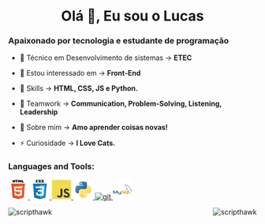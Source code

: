 <h1 align="center">Olá 👋, Eu sou o Lucas</h1>
<h3 align="left">Apaixonado por tecnologia e estudante de programação</h3>

- 🔭 Técnico em Desenvolvimento de sistemas -> **ETEC**

- 🌱 Estou interessado em -> **Front-End**

- 👯 Skills -> **HTML, CSS, JS e Python.**

- 🤝 Teamwork -> **Communication, Problem-Solving, Listening, Leadership**

- 💬 Sobre mim -> **Amo aprender coisas novas!**

- ⚡ Curiosidade -> **I Love Cats.**


<h3 align="left">Languages and Tools:</h3>
<p align="left"> 
                 <a href="https://www.w3.org/html/" target="_blank" rel="noreferrer"> <img src="https://raw.githubusercontent.com/devicons/devicon/master/icons/html5/html5-original-wordmark.svg" alt="html5" width="40" height="40"/> </a>
                 <a href="https://www.w3schools.com/css/" target="_blank" rel="noreferrer"> <img src="https://raw.githubusercontent.com/devicons/devicon/master/icons/css3/css3-original-wordmark.svg" alt="css3" width="40" height="40"/> </a>            
                 <a href="https://developer.mozilla.org/en-US/docs/Web/JavaScript" target="_blank" rel="noreferrer"> <img src="https://raw.githubusercontent.com/devicons/devicon/master/icons/javascript/javascript-original.svg" alt="javascript" width="40" height="40"/> </a> 
                 <a href="https://www.python.org" target="_blank" rel="noreferrer"> <img src="https://raw.githubusercontent.com/devicons/devicon/master/icons/python/python-original.svg" alt="python" width="40" height="40"/> </a>
                 <a href="https://git-scm.com/" target="_blank" rel="noreferrer"> <img src="https://www.vectorlogo.zone/logos/git-scm/git-scm-icon.svg" alt="git" width="40" height="40"/> </a>
                 <a href="https://www.mysql.com/" target="_blank" rel="noreferrer"> <img src="https://raw.githubusercontent.com/devicons/devicon/master/icons/mysql/mysql-original-wordmark.svg" alt="mysql" width="40" height="40"/> </a> 

<p><img align="right" src="https://github-readme-stats.vercel.app/api/top-langs?username=scripthawk&show_icons=true&locale=en&layout=compact" alt="scripthawk" />
<p>&nbsp;<img align="left" src="https://github-readme-stats.vercel.app/api?username=scripthawk&show_icons=true&locale=en" alt="scripthawk" /></p>


<!---
ScriptHawk/ScriptHawk is a ✨ special ✨ repository because its `README.md` (this file) appears on your GitHub profile.
You can click the Preview link to take a look at your changes.
--->
